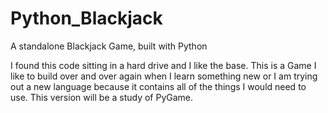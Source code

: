 # Python_Blackjack

A standalone Blackjack Game, built with Python

I found this code sitting in a hard drive and I like the base. This is a Game I like to build over and over again when I learn something new or I am trying out a new language because it contains all of the things I would need to use. This version will be a study of PyGame.
